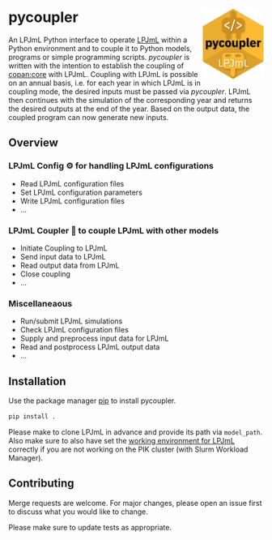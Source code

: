 # pycoupler  <a href=''><img src='docs/img/logo.png' align="right" height="139" /></a>

An LPJmL Python interface to operate
[LPJmL](https://github.com/PIK-LPJmL) within a Python
environment and to couple it to Python models, programs or simple programming scripts. *pycoupler* is written with the intention to establish the coupling of
[copan:core](https://github.com/pik-copan/pycopancore/) with LPJmL. Coupling with LPJmL is possible on an annual basis, i.e. for each year in which LPJmL is in coupling mode, the desired inputs must be passed via *pycoupler*. LPJmL then continues with the simulation of the corresponding year and returns the desired outputs at the end of the year. Based on the output data, the coupled program can now generate new inputs.

## Overview

### LPJmL Config &#9881; for handling LPJmL configurations
* Read LPJmL configuration files
* Set LPJmL configuration parameters
* Write LPJmL configuration files
* ...

### LPJmL Coupler &#128268; to couple LPJmL with other models
* Initiate Coupling to LPJmL
* Send input data to LPJmL
* Read output data from LPJmL
* Close coupling
* ...
### Miscellaneaous
* Run/submit LPJmL simulations
* Check LPJmL configuration files
* Supply and preprocess input data for LPJmL
* Read and postprocess LPJmL output data
* ...

## Installation

Use the package manager [pip](https://pip.pypa.io/en/stable/) to install pycoupler.

```bash
pip install .
```

Please make to clone LPJmL in advance and provide its path via `model_path`.  
Also make sure to also have set the [working environment for LPJmL](https://gitlab.pik-potsdam.de/lpjml/LPJmL_internal/-/blob/master/INSTALL) correctly if you are not working
on the PIK cluster (with Slurm Workload Manager).  


## Contributing
Merge requests are welcome. For major changes, please open an issue first to
discuss what you would like to change.

Please make sure to update tests as appropriate.
